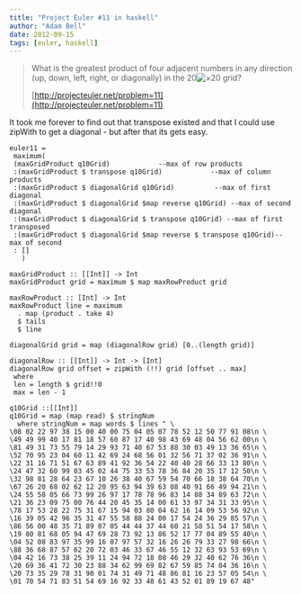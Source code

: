 ```yaml
---
title: "Project Euler #11 in haskell"
author: "Adam Bell"
date: 2012-09-15
tags: [euler, haskell]
---
```

> <span>What is the greatest product of four adjacent numbers in any direction (up, down, left, right, or diagonally) in the 20</span>![×](http://projecteuler.net/images/symbol_times.gif)<span>20 grid?</span>
>
> [http://projecteuler.net/problem=11](http://projecteuler.net/problem=11)
<!--more-->
It took me forever to find out that transpose existed and that I could use zipWith to get a diagonal - but after that its gets easy.

```
euler11 =
 maximum(
 (maxGridProduct q10Grid)            --max of row products
 :(maxGridProduct $ transpose q10Grid)            --max of column products
 :(maxGridProduct $ diagonalGrid q10Grid)          --max of first diagonal
 :(maxGridProduct $ diagonalGrid $map reverse q10Grid) --max of second diagonal
 :(maxGridProduct $ diagonalGrid $ transpose q10Grid) --max of first transposed
 :(maxGridProduct $ diagonalGrid $map reverse $ transpose q10Grid)--max of second
 : []
   )

maxGridProduct :: [[Int]] -> Int
maxGridProduct grid = maximum $ map maxRowProduct grid

maxRowProduct :: [Int] -> Int
maxRowProduct line = maximum
  . map (product . take 4)
  $ tails
  $ line

diagonalGrid grid = map (diagonalRow grid) [0..(length grid)]

diagonalRow :: [[Int]] -> Int -> [Int]
diagonalRow grid offset = zipWith (!!) grid [offset .. max]
 where
 len = length $ grid!!0
 max = len - 1

q10Grid ::[[Int]]
q10Grid = map (map read) $ stringNum
  where stringNum = map words $ lines " \
\08 02 22 97 38 15 00 40 00 75 04 05 07 78 52 12 50 77 91 08\n \
\49 49 99 40 17 81 18 57 60 87 17 40 98 43 69 48 04 56 62 00\n \
\81 49 31 73 55 79 14 29 93 71 40 67 53 88 30 03 49 13 36 65\n \
\52 70 95 23 04 60 11 42 69 24 68 56 01 32 56 71 37 02 36 91\n \
\22 31 16 71 51 67 63 89 41 92 36 54 22 40 40 28 66 33 13 80\n \
\24 47 32 60 99 03 45 02 44 75 33 53 78 36 84 20 35 17 12 50\n \
\32 98 81 28 64 23 67 10 26 38 40 67 59 54 70 66 18 38 64 70\n \
\67 26 20 68 02 62 12 20 95 63 94 39 63 08 40 91 66 49 94 21\n \
\24 55 58 05 66 73 99 26 97 17 78 78 96 83 14 88 34 89 63 72\n \
\21 36 23 09 75 00 76 44 20 45 35 14 00 61 33 97 34 31 33 95\n \
\78 17 53 28 22 75 31 67 15 94 03 80 04 62 16 14 09 53 56 92\n \
\16 39 05 42 96 35 31 47 55 58 88 24 00 17 54 24 36 29 85 57\n \
\86 56 00 48 35 71 89 07 05 44 44 37 44 60 21 58 51 54 17 58\n \
\19 80 81 68 05 94 47 69 28 73 92 13 86 52 17 77 04 89 55 40\n \
\04 52 08 83 97 35 99 16 07 97 57 32 16 26 26 79 33 27 98 66\n \
\88 36 68 87 57 62 20 72 03 46 33 67 46 55 12 32 63 93 53 69\n \
\04 42 16 73 38 25 39 11 24 94 72 18 08 46 29 32 40 62 76 36\n \
\20 69 36 41 72 30 23 88 34 62 99 69 82 67 59 85 74 04 36 16\n \
\20 73 35 29 78 31 90 01 74 31 49 71 48 86 81 16 23 57 05 54\n \
\01 70 54 71 83 51 54 69 16 92 33 48 61 43 52 01 89 19 67 48"
```
